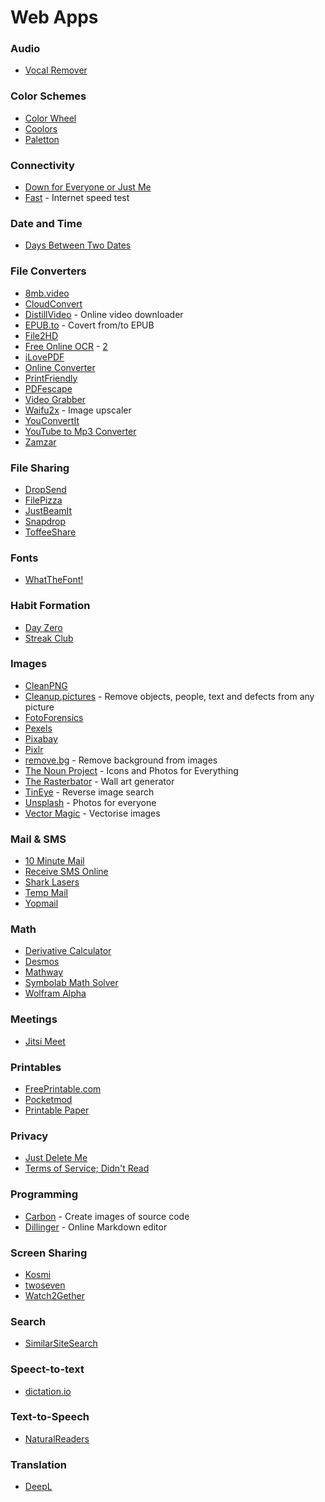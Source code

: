 # Web Apps

### Audio

* [Vocal Remover](https://vocalremover.org)

### Color Schemes

* [Color Wheel](https://color.adobe.com/create/color-wheel)
* [Coolors](https://coolors.co)
* [Paletton](https://paletton.com)

### Connectivity

* [Down for Everyone or Just Me](https://downforeveryoneorjustme.com)
* [Fast](https://fast.com) - Internet speed test

### Date and Time

* [Days Between Two Dates](https://www.timeanddate.com/date/duration.html)

### File Converters

* [8mb.video](https://8mb.video)
* [CloudConvert](https://cloudconvert.com)
* [DistillVideo](https://distillvideo.com) - Online video downloader
* [EPUB.to](https://epub.to) - Covert from/to EPUB
* [File2HD](http://file2hd.com)
* [Free Online OCR](https://www.newocr.com) - [2](https://www.onlineocr.net)
* [iLovePDF](https://www.ilovepdf.com)
* [Online Converter](https://www.online-convert.com)
* [PrintFriendly](https://www.printfriendly.com)
* [PDFescape](https://www.pdfescape.com/windows/)
* [Video Grabber](https://www.videograbber.net)
* [Waifu2x](https://waifu2x.me) - Image upscaler
* [YouConvertIt](https://www.youconvertit.com/ConvertFiles.aspx)
* [YouTube to Mp3 Converter](https://www.videograbber.net)
* [Zamzar](https://www.zamzar.com)

### File Sharing

* [DropSend](https://www.dropsend.com)
* [FilePizza](https://file.pizza)
* [JustBeamIt](https://justbeamit.com)
* [Snapdrop](https://snapdrop.net)
* [ToffeeShare](https://toffeeshare.com)

### Fonts

* [WhatTheFont!](https://www.myfonts.com/WhatTheFont/)

### Habit Formation

* [Day Zero](https://dayzeroproject.com)
* [Streak Club](https://streak.club)

### Images

* [CleanPNG](https://www.cleanpng.com)
* [Cleanup.pictures](https://cleanup.pictures) - Remove objects, people, text and defects from any picture
* [FotoForensics](https://fotoforensics.com)
* [Pexels](https://www.pexels.com)
* [Pixabay](https://pixabay.com/it/)
* [Pixlr](https://pixlr.com/it/)
* [remove.bg](https://www.remove.bg) - Remove background from images
* [The Noun Project](https://thenounproject.com) - Icons and Photos for Everything
* [The Rasterbator](https://rasterbator.net) - Wall art generator
* [TinEye](https://tineye.com) - Reverse image search
* [Unsplash](https://unsplash.com) - Photos for everyone
* [Vector Magic](https://vectormagic.com) - Vectorise images

### Mail & SMS

* [10 Minute Mail](https://10minutemail.com)
* [Receive SMS Online](https://www.receivesms.co)
* [Shark Lasers](https://www.sharklasers.com)
* [Temp Mail](https://temp-mail.org)
* [Yopmail](https://yopmail.com/it/)

### Math

* [Derivative Calculator](https://www.derivative-calculator.net)
* [Desmos](https://www.desmos.com/calculator)
* [Mathway](https://www.mathway.com)
* [Symbolab Math Solver](https://www.symbolab.com)
* [Wolfram Alpha](https://www.wolframalpha.com)

### Meetings

* [Jitsi Meet](https://meet.jit.si)

### Printables

* [FreePrintable.com](https://www.freeprintable.com)
* [Pocketmod](https://pocketmod.com)
* [Printable Paper](https://www.printablepaper.net)

### Privacy

* [Just Delete Me](https://backgroundchecks.org/justdeleteme/)
* [Terms of Service; Didn't Read](https://tosdr.org)

### Programming

* [Carbon](https://carbon.now.sh) - Create images of source code
* [Dillinger](https://dillinger.io) - Online Markdown editor

### Screen Sharing

* [Kosmi](https://kosmi.io)
* [twoseven](https://twoseven.xyz)
* [Watch2Gether](https://w2g.tv)

### Search

* [SimilarSiteSearch](https://www.similarsitesearch.com)

### Speect-to-text

* [dictation.io](https://dictation.io)

### Text-to-Speech

* [NaturalReaders](https://www.naturalreaders.com/online/)

### Translation

* [DeepL](https://www.deepl.com/translator)
